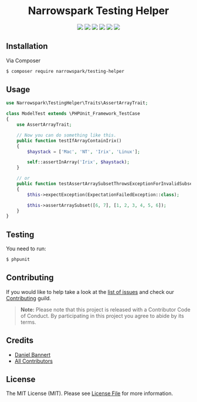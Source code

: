 <h1 align="center">Narrowspark Testing Helper</h1>
<p align="center">
    <a href="https://github.com/narrowspark/testing-helper/releases"><img src="https://img.shields.io/packagist/v/narrowspark/testing-helper.svg?style=flat-square"></a>
    <a href="https://php.net/"><img src="https://img.shields.io/badge/php-%5E7.2.0-8892BF.svg?style=flat-square"></a>
    <a href="https://travis-ci.org/narrowspark/testing-helper"><img src="https://img.shields.io/travis/narrowspark/testing-helper/master.svg?style=flat-square"></a>
    <a href="https://codecov.io/gh/narrowspark/testing-helper"><img src="https://img.shields.io/codecov/c/github/narrowspark/testing-helper/master.svg?style=flat-square"></a>
    <a href="https://gitter.im/narrowspark/framework"><img src="https://img.shields.io/gitter/room/nwjs/nw.js.svg?style=flat-square"></a>
    <a href="http://opensource.org/licenses/MIT"><img src="https://img.shields.io/badge/license-MIT-brightgreen.svg?style=flat-square"></a>
</p>

Installation
-------------

Via Composer

``` bash
$ composer require narrowspark/testing-helper
```

Usage
-------------

``` php
use Narrowspark\TestingHelper\Traits\AssertArrayTrait;

class ModelTest extends \PHPUnit_Framework_TestCase
{
    use AssertArrayTrait;

    // Now you can do something like this.
    public function testIfArrayContainIrix()
    {
        $haystack = ['Mac', 'NT', 'Irix', 'Linux'];

        self::assertInArray('Irix', $haystack);
    }

    // or
    public function testAssertArraySubsetThrowsExceptionForInvalidSubset(): void
    {
        $this->expectException(ExpectationFailedException::class);

        $this->assertArraySubset([6, 7], [1, 2, 3, 4, 5, 6]);
    }
}
```

Testing
-------------

You need to run:
``` bash
$ phpunit
```

Contributing
------------

If you would like to help take a look at the [list of issues](http://github.com/narrowspark/testing-helper/issues) and check our [Contributing](CONTRIBUTING.md) guild.

> **Note:** Please note that this project is released with a Contributor Code of Conduct. By participating in this project you agree to abide by its terms.

Credits
-------------

- [Daniel Bannert](https://github.com/prisis)
- [All Contributors](../../contributors)

License
-------------

The MIT License (MIT). Please see [License File](LICENSE.md) for more information.
